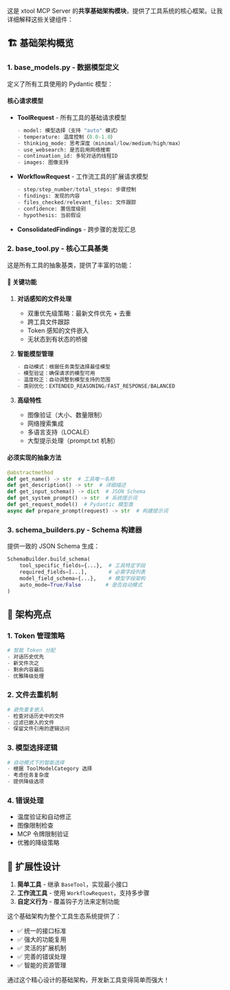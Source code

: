 这是 xtool MCP Server 的**共享基础架构模块**，提供了工具系统的核心框架。让我详细解释这些关键组件：

## 🏗️ 基础架构概览

### 1. **base_models.py** - 数据模型定义
定义了所有工具使用的 Pydantic 模型：

#### 核心请求模型
- **ToolRequest** - 所有工具的基础请求模型
  ```python
  - model: 模型选择（支持 "auto" 模式）
  - temperature: 温度控制（0.0-1.0）
  - thinking_mode: 思考深度（minimal/low/medium/high/max）
  - use_websearch: 是否启用网络搜索
  - continuation_id: 多轮对话的线程ID
  - images: 图像支持
  ```

- **WorkflowRequest** - 工作流工具的扩展请求模型
  ```python
  - step/step_number/total_steps: 步骤控制
  - findings: 发现的内容
  - files_checked/relevant_files: 文件跟踪
  - confidence: 置信度级别
  - hypothesis: 当前假设
  ```

- **ConsolidatedFindings** - 跨步骤的发现汇总

### 2. **base_tool.py** - 核心工具基类

这是所有工具的抽象基类，提供了丰富的功能：

#### 🔑 关键功能

1. **对话感知的文件处理**
   - 双重优先级策略：最新文件优先 + 去重
   - 跨工具文件跟踪
   - Token 感知的文件嵌入
   - 无状态到有状态的桥接

2. **智能模型管理**
   ```python
   - 自动模式：根据任务类型选择最佳模型
   - 模型验证：确保请求的模型可用
   - 温度校正：自动调整到模型支持的范围
   - 类别优化：EXTENDED_REASONING/FAST_RESPONSE/BALANCED
   ```

3. **高级特性**
   - 图像验证（大小、数量限制）
   - 网络搜索集成
   - 多语言支持（LOCALE）
   - 大型提示处理（prompt.txt 机制）

#### 必须实现的抽象方法
```python
@abstractmethod
def get_name() -> str  # 工具唯一名称
def get_description() -> str  # 详细描述
def get_input_schema() -> dict  # JSON Schema
def get_system_prompt() -> str  # 系统提示词
def get_request_model()  # Pydantic 模型类
async def prepare_prompt(request) -> str  # 构建提示词
```

### 3. **schema_builders.py** - Schema 构建器

提供一致的 JSON Schema 生成：

```python
SchemaBuilder.build_schema(
    tool_specific_fields={...},  # 工具特定字段
    required_fields=[...],       # 必需字段列表
    model_field_schema={...},    # 模型字段架构
    auto_mode=True/False        # 是否自动模式
)
```

## 🎯 架构亮点

### 1. **Token 管理策略**
```python
# 智能 Token 分配
- 对话历史优先
- 新文件次之
- 剩余内容最后
- 优雅降级处理
```

### 2. **文件去重机制**
```python
# 避免重复嵌入
- 检查对话历史中的文件
- 过滤已嵌入的文件
- 保留文件引用的逻辑访问
```

### 3. **模型选择逻辑**
```python
# 自动模式下的智能选择
- 根据 ToolModelCategory 选择
- 考虑任务复杂度
- 提供降级选项
```

### 4. **错误处理**
- 温度验证和自动修正
- 图像限制检查
- MCP 令牌限制验证
- 优雅的降级策略

## 🔧 扩展性设计

1. **简单工具** - 继承 `BaseTool`，实现最小接口
2. **工作流工具** - 使用 `WorkflowRequest`，支持多步骤
3. **自定义行为** - 覆盖钩子方法来定制功能

这个基础架构为整个工具生态系统提供了：
- ✅ 统一的接口标准
- ✅ 强大的功能复用
- ✅ 灵活的扩展机制
- ✅ 完善的错误处理
- ✅ 智能的资源管理

通过这个精心设计的基础架构，开发新工具变得简单而强大！